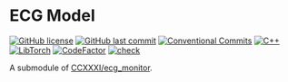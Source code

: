 # ECG Model

[![GitHub license](https://img.shields.io/github/license/ccxxxi/ecg_model_cpp)](LICENSE)
[![GitHub last commit](https://img.shields.io/github/last-commit/ccxxxi/ecg_model_cpp)](https://github.com/ccxxxi/ecg_model_cpp/commits)
[![Conventional Commits](https://img.shields.io/badge/Conventional%20Commits-1.0.0-%23FE5196?logo=conventionalcommits&logoColor=white)](https://conventionalcommits.org)
[![C++](https://img.shields.io/badge/C++-00599C?logo=cplusplus)](https://isocpp.org)
[![LibTorch](https://img.shields.io/badge/LibTorch-EE4C2C?logo=pytorch&logoColor=white)](https://pytorch.org)
[![CodeFactor](https://www.codefactor.io/repository/github/ccxxxi/ecg_model_cpp/badge)](https://www.codefactor.io/repository/github/ccxxxi/ecg_model_cpp)
[![check](https://github.com/ccxxxi/ecg_model_cpp/actions/workflows/check.yml/badge.svg)](https://github.com/ccxxxi/ecg_model_cpp/actions/workflows/check.yml)

A submodule of [CCXXXI/ecg_monitor](https://github.com/CCXXXI/ecg_monitor).
